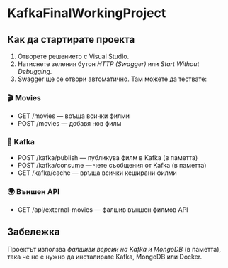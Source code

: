 ﻿# KafkaFinalWorkingProject

## Как да стартирате проекта

1. Отворете решението с Visual Studio.
2. Натиснете зеления бутон *HTTP (Swagger)* или *Start Without Debugging*.
3. Swagger ще се отвори автоматично. Там можете да тествате:

### 🎬 Movies
- GET /movies — връща всички филми
- POST /movies — добавя нов филм

### 📨 Kafka
- POST /kafka/publish — публикува филм в Kafka (в паметта)
- POST /kafka/consume — чете съобщения от Kafka (в паметта)
- GET /kafka/cache — връща всички кеширани филми

### 🌍 Външен API
- GET /api/external-movies — фалшив външен филмов API

## Забележка

Проектът използва *фалшиви версии на Kafka и MongoDB* (в паметта), така че не е нужно да инсталирате Kafka, MongoDB или Docker.